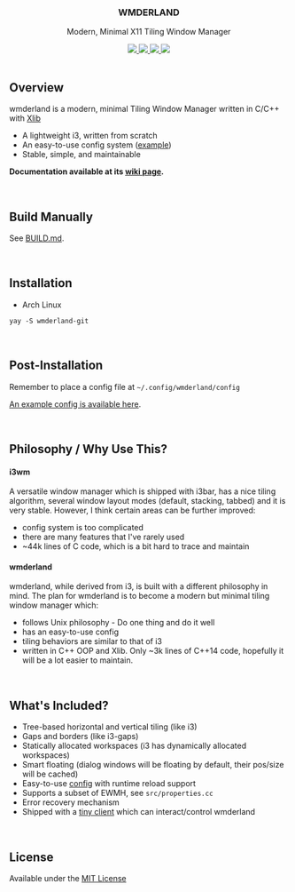 <div align="center">

<h3>WMDERLAND</h3>
<p>Modern, Minimal X11 Tiling Window Manager</p>

<a href="http://hits.dwyl.io/aesophor/Wmderland">
  <img src="http://hits.dwyl.io/aesophor/Wmderland.svg">
</a>
<a href="https://github.com/aesophor/wmderland/blob/master/LICENSE">
  <img src="https://img.shields.io/badge/license-MIT-brightgreen.svg">
 </a>
<a href="https://travis-ci.org/aesophor/wmderland">
  <img src="https://travis-ci.org/aesophor/wmderland.svg?branch=master">
</a>

<img src="https://github.com/aesophor/wmderland/raw/master/.meta/tiling.png">
</div>

<br>

## Overview
wmderland is a modern, minimal Tiling Window Manager written in C/C++ with [Xlib](https://en.wikipedia.org/wiki/Xlib)

* A lightweight i3, written from scratch
* An easy-to-use config system ([example](https://github.com/aesophor/wmderland/blob/master/example/config))
* Stable, simple, and maintainable

**Documentation available at its [wiki page](https://github.com/aesophor/wmderland/wiki).**

<br>

## Build Manually
See [BUILD.md](https://github.com/aesophor/wmderland/blob/master/BUILD.md).

<br>

## Installation
* Arch Linux
```
yay -S wmderland-git
```

<br>

## Post-Installation
Remember to place a config file at `~/.config/wmderland/config`

[An example config is available here](https://github.com/aesophor/wmderland/blob/master/example/config).

<br>

## Philosophy / Why Use This?
#### i3wm
A versatile window manager which is shipped with i3bar, has a nice tiling algorithm, several window layout modes (default, stacking, tabbed) and it is very stable. However, I think certain areas can be further improved:
* config system is too complicated
* there are many features that I've rarely used
* ~44k lines of C code, which is a bit hard to trace and maintain

#### wmderland
wmderland, while derived from i3, is built with a different philosophy in mind. The plan for wmderland is to become a modern but minimal tiling window manager which:
* follows Unix philosophy - Do one thing and do it well
* has an easy-to-use config
* tiling behaviors are similar to that of i3
* written in C++ OOP and Xlib. Only ~3k lines of C++14 code, hopefully it will be a lot easier to maintain.

<br>

## What's Included?
* Tree-based horizontal and vertical tiling (like i3)
* Gaps and borders (like i3-gaps)
* Statically allocated workspaces (i3 has dynamically allocated workspaces)
* Smart floating (dialog windows will be floating by default, their pos/size will be cached)
* Easy-to-use [config](https://github.com/aesophor/wmderland/blob/master/example/config) with runtime reload support
* Supports a subset of EWMH, see `src/properties.cc`
* Error recovery mechanism
* Shipped with a [tiny client](https://github.com/aesophor/wmderland/tree/master/ipc-client) which can interact/control wmderland

<br>

## License
Available under the [MIT License](https://github.com/aesophor/wmderland/blob/master/LICENSE)
